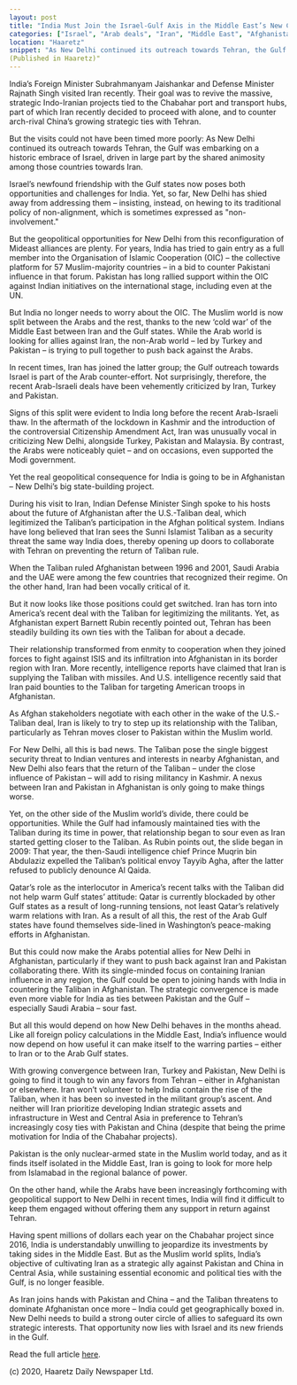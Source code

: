 ```yaml
---
layout: post
title: "India Must Join the Israel-Gulf Axis in the Middle East’s New Cold War"
categories: ["Israel", "Arab deals", "Iran", "Middle East", "Afghanistan", "Pakistan"]
location: "Haaretz"
snippet: "As New Delhi continued its outreach towards Tehran, the Gulf was embarking on a historic embrace of Israel, driven in large part by the shared animosity among those countries towards Iran. Israel’s newfound friendship with the Gulf states now poses both opportunities and challenges for India. Yet, so far, New Delhi has shied away from addressing them – insisting, instead, on hewing to its traditional policy of non-alignment or "non-involvement." The real geopolitical consequence for India is going to be in Afghanistan – New Delhi’s big state-building project. 
(Published in Haaretz)"
---
```


India’s Foreign Minister Subrahmanyam Jaishankar and Defense Minister Rajnath Singh visited Iran recently. Their goal was to revive the massive, strategic Indo-Iranian projects tied to the Chabahar port and transport hubs, part of which Iran recently decided to proceed with alone, and to counter arch-rival China’s growing strategic ties with Tehran. 

But the visits could not have been timed more poorly: As New Delhi continued its outreach towards Tehran, the Gulf was embarking on a historic embrace of Israel, driven in large part by the shared animosity among those countries towards Iran.

Israel’s newfound friendship with the Gulf states now poses both opportunities and challenges for India. Yet, so far, New Delhi has shied away from addressing them – insisting, instead, on hewing to its traditional policy of non-alignment, which is sometimes expressed as "non-involvement."

But the geopolitical opportunities for New Delhi from this reconfiguration of Mideast alliances are plenty. For years, India has tried to gain entry as a full member into the Organisation of Islamic Cooperation (OIC) – the collective platform for 57 Muslim-majority countries – in a bid to counter Pakistani influence in that forum. Pakistan has long rallied support within the OIC against Indian initiatives on the international stage, including even at the UN.

But India no longer needs to worry about the OIC. The Muslim world is now split between the Arabs and the rest, thanks to the new ‘cold war’ of the Middle East between Iran and the Gulf states. While the Arab world is looking for allies against Iran, the non-Arab world – led by Turkey and Pakistan – is trying to pull together to push back against the Arabs.

In recent times, Iran has joined the latter group; the Gulf outreach towards Israel is part of the Arab counter-effort. Not surprisingly, therefore, the recent Arab-Israeli deals have been vehemently criticized by Iran, Turkey and Pakistan.

Signs of this split were evident to India long before the recent Arab-Israeli thaw. In the aftermath of the lockdown in Kashmir and the introduction of the controversial Citizenship Amendment Act, Iran was unusually vocal in criticizing New Delhi, alongside Turkey, Pakistan and Malaysia. By contrast, the Arabs were noticeably quiet – and on occasions, even supported the Modi government.

Yet the real geopolitical consequence for India is going to be in Afghanistan – New Delhi’s big state-building project.

During his visit to Iran, Indian Defense Minister Singh spoke to his hosts about the future of Afghanistan after the U.S.-Taliban deal, which legitimized the Taliban’s participation in the Afghan political system. Indians have long believed that Iran sees the Sunni Islamist Taliban as a security threat the same way India does, thereby opening up doors to collaborate with Tehran on preventing the return of Taliban rule.

When the Taliban ruled Afghanistan between 1996 and 2001, Saudi Arabia and the UAE were among the few countries that recognized their regime. On the other hand, Iran had been vocally critical of it.

But it now looks like those positions could get switched. Iran has torn into America’s recent deal with the Taliban for legitimizing the militants. Yet, as Afghanistan expert Barnett Rubin recently pointed out, Tehran has been steadily building its own ties with the Taliban for about a decade.

Their relationship transformed from enmity to cooperation when they joined forces to fight against ISIS and its infiltration into Afghanistan in its border region with Iran. More recently, intelligence reports have claimed that Iran is supplying the Taliban with missiles. And U.S. intelligence recently said that Iran paid bounties to the Taliban for targeting American troops in Afghanistan.

As Afghan stakeholders negotiate with each other in the wake of the U.S.-Taliban deal, Iran is likely to try to step up its relationship with the Taliban, particularly as Tehran moves closer to Pakistan within the Muslim world. 

For New Delhi, all this is bad news. The Taliban pose the single biggest security threat to Indian ventures and interests in nearby Afghanistan, and New Delhi also fears that the return of the Taliban – under the close influence of Pakistan – will add to rising militancy in Kashmir. A nexus between Iran and Pakistan in Afghanistan is only going to make things worse.

Yet, on the other side of the Muslim world’s divide, there could be opportunities. While the Gulf had infamously maintained ties with the Taliban during its time in power, that relationship began to sour even as Iran started getting closer to the Taliban. As Rubin points out, the slide began in 2009: That year, the then-Saudi intelligence chief Prince Muqrin bin Abdulaziz expelled the Taliban’s political envoy Tayyib Agha, after the latter refused to publicly denounce Al Qaida.

Qatar’s role as the interlocutor in America’s recent talks with the Taliban did not help warm Gulf states’ attitude: Qatar is currently blockaded by other Gulf states as a result of long-running tensions, not least Qatar’s relatively warm relations with Iran. As a result of all this, the rest of the Arab Gulf states have found themselves side-lined in Washington’s peace-making efforts in Afghanistan.

But this could now make the Arabs potential allies for New Delhi in Afghanistan, particularly if they want to push back against Iran and Pakistan collaborating there. With its single-minded focus on containing Iranian influence in any region, the Gulf could be open to joining hands with India in countering the Taliban in Afghanistan. The strategic convergence is made even more viable for India as ties between Pakistan and the Gulf – especially Saudi Arabia – sour fast. 

But all this would depend on how New Delhi behaves in the months ahead. Like all foreign policy calculations in the Middle East, India’s influence would now depend on how useful it can make itself to the warring parties – either to Iran or to the Arab Gulf states.

With growing convergence between Iran, Turkey and Pakistan, New Delhi is going to find it tough to win any favors from Tehran – either in Afghanistan or elsewhere. Iran won’t volunteer to help India contain the rise of the Taliban, when it has been so invested in the militant group’s ascent. And neither will Iran prioritize developing Indian strategic assets and infrastructure in West and Central Asia in preference to Tehran’s increasingly cosy ties with Pakistan and China (despite that being the prime motivation for India of the Chabahar projects).

Pakistan is the only nuclear-armed state in the Muslim world today, and as it finds itself isolated in the Middle East, Iran is going to look for more help from Islamabad in the regional balance of power.

On the other hand, while the Arabs have been increasingly forthcoming with geopolitical support to New Delhi in recent times, India will find it difficult to keep them engaged without offering them any support in return against Tehran.

Having spent millions of dollars each year on the Chabahar project since 2016, India is understandably unwilling to jeopardize its investments by taking sides in the Middle East. But as the Muslim world splits, India’s objective of cultivating Iran as a strategic ally against Pakistan and China in Central Asia, while sustaining essential economic and political ties with the Gulf, is no longer feasible.

As Iran joins hands with Pakistan and China – and the Taliban threatens to dominate Afghanistan once more – India could get geographically boxed in. New Delhi needs to build a strong outer circle of allies to safeguard its own strategic interests. That opportunity now lies with Israel and its new friends in the Gulf.

Read the full article [here].

(c) 2020, Haaretz Daily Newspaper Ltd.

[here]: https://www.haaretz.com/middle-east-news/.premium-india-must-join-the-israel-gulf-axis-in-the-new-mideast-cold-war-1.9175942
